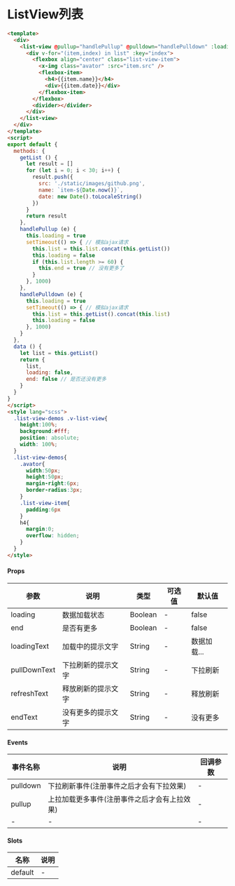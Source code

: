 # ListView列表

```html
<template>
  <div>
    <list-view @pullup="handlePullup" @pulldown="handlePulldown" :loading="loading" :end="end">
      <div v-for="(item,index) in list" :key="index">
        <flexbox align="center" class="list-view-item">
          <x-img class="avator" :src="item.src" />
          <flexbox-item>
            <h4>{{item.name}}</h4>
            <div>{{item.date}}</div>
          </flexbox-item>
        </flexbox>
        <divider></divider>
      </div>
    </list-view>
  </div>
</template>
<script>
export default {
  methods: {
    getList () {
      let result = []
      for (let i = 0; i < 30; i++) {
        result.push({
          src: './static/images/github.png',
          name: `item-${Date.now()}`,
          date: new Date().toLocaleString()
        })
      }
      return result
    },
    handlePullup (e) {
      this.loading = true
      setTimeout(() => { // 模拟ajax请求
        this.list = this.list.concat(this.getList())
        this.loading = false
        if (this.list.length >= 60) {
          this.end = true // 没有更多了
        }
      }, 1000)
    },
    handlePulldown (e) {
      this.loading = true
      setTimeout(() => { // 模拟ajax请求
        this.list = this.getList().concat(this.list)
        this.loading = false
      }, 1000)
    }
  },
  data () {
    let list = this.getList()
    return {
      list,
      loading: false,
      end: false // 是否还没有更多
    }
  }
}
</script>
<style lang="scss">
  .list-view-demos .v-list-view{
    height:100%;
    background:#fff;
    position: absolute;
    width: 100%;
  }
  .list-view-demos{
    .avator{
      width:50px;
      height:50px;
      margin-right:6px;
      border-radius:3px;
    }
    .list-view-item{
      padding:6px
    }
    h4{
      margin:0;
      overflow: hidden;
    }
  }
</style>
```

#### Props
| 参数      | 说明    | 类型      | 可选值       | 默认值   |
|---------- |-------- |---------- |------------- |--------- |
| loading     | 数据加载状态   | Boolean  |   -       |    false    |
| end     | 是否有更多   | Boolean  |   -       |    false    |
| loadingText     | 加载中的提示文字   | String  |   -       |    数据加载...    |
| pullDownText     | 下拉刷新的提示文字   | String  |   -       |    下拉刷新    |
| refreshText     | 释放刷新的提示文字   | String  |   -       |    释放刷新    |
| endText     | 没有更多的提示文字   | String  |   -       |    没有更多    |

#### Events
| 事件名称 | 说明 | 回调参数 |
|---------|--------|---------|
| pulldown | 下拉刷新事件(注册事件之后才会有下拉效果) | - |
| pullup | 上拉加载更多事件(注册事件之后才会有上拉效果) | - |
| - | - | - |

#### Slots
| 名称 | 说明 | 
|---------|--------|
| default | - |